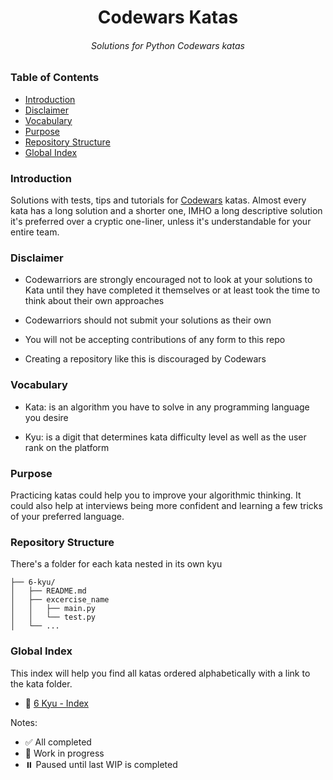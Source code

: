 <h1 align="center">Codewars Katas</h1>

<h6 align="center">
  Solutions for Python Codewars katas
</h6>

### Table of Contents

- [Introduction](#introduction)
- [Disclaimer](#disclaimer)
- [Vocabulary](#vocabulary)
- [Purpose](#purpose)
- [Repository Structure](#repository-structure)
- [Global Index](#global-index)

### Introduction

Solutions with tests, tips and tutorials for <a href="https://www.codewars.com">Codewars</a> katas.
Almost every kata has a long solution and a shorter one, IMHO a long descriptive solution it's preferred over a cryptic one-liner, unless it's understandable for your entire team.

### Disclaimer

- Codewarriors are strongly encouraged not to look at your solutions to Kata until they have completed it themselves or at least took the time to think about their own approaches

* Codewarriors should not submit your solutions as their own

- You will not be accepting contributions of any form to this repo

* Creating a repository like this is discouraged by Codewars

### Vocabulary

- Kata: is an algorithm you have to solve in any programming language you desire

- Kyu: is a digit that determines kata difficulty level as well as the user rank on the platform

### Purpose

Practicing katas could help you to improve your algorithmic thinking. It could also help at interviews being more confident and learning a few tricks of your preferred language.

### Repository Structure

There's a folder for each kata nested in its own kyu

```ascii
├── 6-kyu/
│   ├── README.md 
│   ├── excercise_name 
│   │   ├── main.py
│   │   └── test.py
│   └── ...
```

### Global Index

This index will help you find all katas ordered alphabetically with a link to the kata folder.

- 🚧 [6 Kyu - Index](https://github.com/mastrobirraio/codewars/tree/master/6-kyu/README.md)


Notes:

- ✅ All completed
- 🚧 Work in progress
- ⏸️ Paused until last WIP is completed

